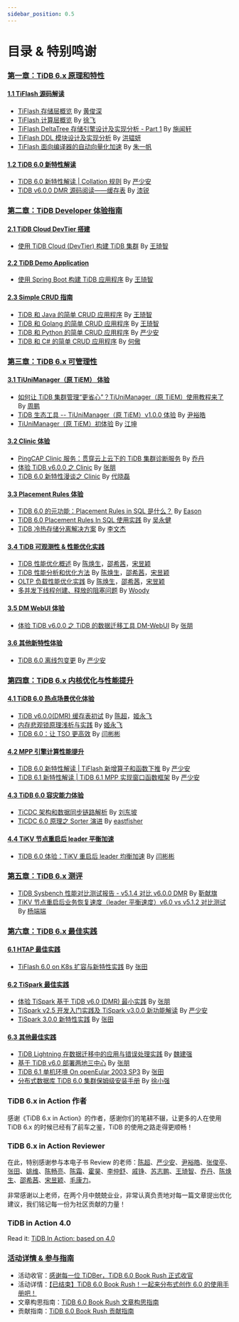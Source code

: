 ```yaml
---
sidebar_position: 0.5
---
```


# 目录 & 特别鸣谢

### [第一章：TiDB 6.x 原理和特性](1-features/index.md)

#### [1.1 TiFlash 源码解读](1-features/1-tiflash-code/index.md)

- [TiFlash 存储层概览](1-features/1-tiflash-code/1-tiflash-storage-overview.md) By [黄俊深](https://github.com/JaySon-Huang)
- [TiFlash 计算层概览](1-features/1-tiflash-code/2-tiflash-compute-overview.md) By [徐飞](https://github.com/windtalker)
- [TiFlash DeltaTree 存储引擎设计及实现分析 - Part 1](1-features/1-tiflash-code/3-tiflash-deltatree.md) By [施闻轩](https://github.com/breezewish)
- [TiFlash DDL 模块设计及实现分析](1-features/1-tiflash-code/5-tiflash-ddl-module.md) By [洪韫妍](https://github.com/hongyunyan)
- [TiFlash 面向编译器的自动向量化加速](1-features/1-tiflash-code/6-tiflash-compiler-aided-vectorization.md) By [朱一帆](https://github.com/SchrodingerZhu)

#### [1.2 TiDB 6.0 新特性解读](1-features/2-new-features/index.md)

- [TiDB 6.0 新特性解读 | Collation 规则](1-features/2-new-features/1-new-collation.md) By [严少安](https://tidb.net/u/ShawnYan/post/all)
- [TiDB v6.0.0 DMR 源码阅读——缓存表](1-features/2-new-features/2-new-cache-tables.md) By [漆锐](https://tidb.net/u/CuteRay/answer)

### [第二章：TiDB Developer 体验指南](2-developer-guide/index.md)

#### [2.1 TiDB Cloud DevTier 搭建](2-developer-guide/1-cloud-devtier/index.md)

- [使用 TiDB Cloud (DevTier) 构建 TiDB 集群](2-developer-guide/1-cloud-devtier/1-build-cluster-in-cloud.md) By [王琦智](https://github.com/Icemap)

#### [2.2 TiDB Demo Application](2-developer-guide/2-demo-app/index.md)

- [使用 Spring Boot 构建 TiDB 应用程序](2-developer-guide/2-demo-app/1-sample-application-spring-boot.md) By [王琦智](https://github.com/Icemap)

#### [2.3 Simple CRUD 指南](2-developer-guide/3-simple-crud/index.md)

- [TiDB 和 Java 的简单 CRUD 应用程序](2-developer-guide/3-simple-crud/1-sample-application-java.md) By [王琦智](https://github.com/Icemap)
- [TiDB 和 Golang 的简单 CRUD 应用程序](2-developer-guide/3-simple-crud/2-sample-application-golang.md) By [王琦智](https://github.com/Icemap)
- [TiDB 和 Python 的简单 CRUD 应用程序](2-developer-guide/3-simple-crud/3-sample-application-python.md) By [严少安](https://tidb.net/u/ShawnYan/post/all)
- [TiDB 和 C# 的简单 CRUD 应用程序](2-developer-guide/3-simple-crud/4-sample-application-csharp.md) By [何傲](https://asktug.com/u/hey-hoho/summary)

### [第三章：TiDB 6.x 可管理性](3-manageability/index.md)

#### [3.1 TiUniManager（原 TiEM） 体验](3-manageability/1-tiunimanager-practice/index.md)

- [如何让 TiDB 集群管理“更省心”？TiUniManager（原 TiEM）使用教程来了](3-manageability/1-tiunimanager-practice/1-tiunimanager-course.md) By [周鹏](https://github.com/zhoubasten)
- [TiDB 生态工具 -- TiUniManager（原 TiEM）v1.0.0 体验](3-manageability/1-tiunimanager-practice/2-tiunimanager.md) By [尹裕皓](https://tidb.net/u/G7尹裕皓/answer)
- [TiUniManager（原 TiEM）初体验](3-manageability/1-tiunimanager-practice/3-experience-tiunimanager.md) By [江坤](https://tidb.net/u/pupillord/answer)

#### [3.2 Clinic 体验](3-manageability/2-clinic-practice/index.md)

- [PingCAP Clinic 服务：贯穿云上云下的 TiDB 集群诊断服务](3-manageability/2-clinic-practice/1-clinic-tidb-cloud.md) By [乔丹](https://github.com/qqqdan)
- [体验 TiDB v6.0.0 之 Clinic](3-manageability/2-clinic-practice/2-clinic.md) By [张朋](https://tidb.net/u/边城元元/post/all)
- [TiDB 6.0 新特性漫谈之 Clinic](3-manageability/2-clinic-practice/3-experience-clinic.md) By [代晓磊](https://tidb.net/u/%E4%BB%A3%E6%99%93%E7%A3%8A_Mars/answer)

#### [3.3 Placement Rules 体验](3-manageability/3-placement-rules-practice/index.md)

- [TiDB 6.0 的元功能：Placement Rules in SQL 是什么？](3-manageability/3-placement-rules-practice/1-pr-in-sql.md) By [Eason](https://github.com/easonn7)
- [TiDB 6.0 Placement Rules In SQL 使用实践](3-manageability/3-placement-rules-practice/2-placement-rules.md) By [吴永健](https://tidb.net/u/banana_jian)
- [TiDB 冷热存储分离解决方案](3-manageability/3-placement-rules-practice/3-hot-cold-storage.md) By [李文杰](https://tidb.net/u/Jellybean/answer)

#### [3.4 TiDB 可观测性 & 性能优化实践](3-manageability/4-observability-performance-tuning/index.md)

- [TiDB 性能优化概述](3-manageability/4-observability-performance-tuning/1-performance-tuning-overview.md) By [陈焕生](https://github.com/dbsid)，[邵希茜](https://github.com/shaoxiqian)，[宋昱颖](https://github.com/Yui-Song)
- [TiDB 性能分析和优化方法](3-manageability/4-observability-performance-tuning/2-performance-tuning-methods.md) By [陈焕生](https://github.com/dbsid)，[邵希茜](https://github.com/shaoxiqian)，[宋昱颖](https://github.com/Yui-Song)
- [OLTP 负载性能优化实践](3-manageability/4-observability-performance-tuning/3-performance-tuning-practices.md) By [陈焕生](https://github.com/dbsid)，[邵希茜](https://github.com/shaoxiqian)，[宋昱颖](https://github.com/Yui-Song)
- [多并发下线程创建、释放的阻塞问题](3-manageability/4-observability-performance-tuning/4-high-concurrency-thread.md) By [Woody](https://github.com/bestwoody)

#### [3.5 DM WebUI 体验](3-manageability/5-dm-webui/index.md)

- [体验 TiDB v6.0.0 之 TiDB 的数据迁移工具 DM-WebUI](3-manageability/5-dm-webui/1-dm-webui.md) By [张朋](https://tidb.net/u/边城元元/post/all)

#### [3.6 其他新特性体验](3-manageability/6-other-features/index.md)

- [TiDB 6.0 离线包变更](3-manageability/6-other-features/1-offline-package.md) By [严少安](https://tidb.net/u/ShawnYan/post/all)

### [第四章：TiDB 6.x 内核优化与性能提升](4-performance/index.md)

#### [4.1 TiDB 6.0 热点场景优化体验](4-performance/1-hotspot/index.md)

- [TiDB v6.0.0(DMR) 缓存表初试](4-performance/1-hotspot/1-cached-tables.md) By [陈超](https://tidb.net/u/%E5%95%A6%E5%95%A6%E5%95%A6%E5%95%A6%E5%95%A6/post/all)，[姬永飞](https://tidb.net/u/jiyf/post/all)
- [内存悲观锁原理浅析与实践](4-performance/1-hotspot/2-in-memory-pessimistic-locks.md) By [姬永飞](https://tidb.net/u/jiyf/post/all)
- [TiDB 6.0：让 TSO 更高效](4-performance/1-hotspot/3-make-tso-effectively.md) By [闫彬彬](https://tidb.net/u/h5n1/post/all)

#### [4.2 MPP 引擎计算性能提升](4-performance/2-mpp-engine/index.md)

- [TiDB 6.0 新特性解读 | TiFlash 新增算子和函数下推](4-performance/2-mpp-engine/1-tiflash-pushing-down.md) By [严少安](https://tidb.net/u/ShawnYan/post/all) 
- [TiDB 6.1 新特性解读 | TiDB 6.1 MPP 实现窗口函数框架](4-performance/2-mpp-engine/2-mpp-window-functions.md) By [严少安](https://tidb.net/u/ShawnYan/post/all)

#### [4.3 TiDB 6.0 容灾能力体验](4-performance/3-disaster-recovery/index.md)

- [TiCDC 架构和数据同步链路解析](4-performance/3-disaster-recovery/1-ticdc-arch-and-data-replicating.md) By [刘东坡](https://github.com/hi-rustin)
- [TiCDC 6.0 原理之 Sorter 演进](4-performance/3-disaster-recovery/2-ticdc-sorter.md) By [eastfisher](https://tidb.net/u/eastfisher/answer)

#### [4.4 TiKV 节点重启后 leader 平衡加速](4-performance/4-tikv-restart/index.md)

- [TiDB 6.0 体验：TiKV 重启后 leader 均衡加速](4-performance/4-tikv-restart/1-leader-transfer-speedup.md) By [闫彬彬](https://tidb.net/u/h5n1/post/all)

### [第五章：TiDB 6.x 测评](5-benchmark/index.md)

- [TiDB Sysbench 性能对比测试报告 - v5.1.4 对比 v6.0.0 DMR](5-benchmark/1-tidb-sysbench-v6-0-0-v5-1-4.md) By [靳献旗](https://tidb.net/u/mydb/post/all)
- [TiKV 节点重启后业务恢复速度（leader 平衡速度）v6.0 vs v5.1.2 对比测试](5-benchmark/2-tikv-business-recovery.md) By [杨端端](https://tidb.net/u/ngvf/post/all)

### [第六章：TiDB 6.x 最佳实践](6-best-practice/index.md)

#### [6.1 HTAP 最佳实践](6-best-practice/1-htap-practice/index.md)

- [TiFlash 6.0 on K8s 扩容与新特性实践](6-best-practice/1-htap-practice/1-tiflash-6-0-on-k8s.md) By [张田](https://tidb.net/u/%E6%95%B0%E6%8D%AE%E5%B0%8F%E9%BB%91/post/all)

#### [6.2 TiSpark 最佳实践](6-best-practice/2-tispark-practice/index.md)

- [体验 TiSpark 基于 TiDB v6.0 (DMR) 最小实践](6-best-practice/2-tispark-practice/1-tispark.md) By [张朋](https://tidb.net/u/边城元元/post/all)
- [TiSpark v2.5 开发入门实践及 TiSpark v3.0.0 新功能解读](6-best-practice/2-tispark-practice/2-tispark-guide.md) By [严少安](https://tidb.net/u/ShawnYan/post/all)
- [TiSpark 3.0.0 新特性实践](6-best-practice/2-tispark-practice/3-tispark-3-in-action.md) By [张田](https://tidb.net/u/%E6%95%B0%E6%8D%AE%E5%B0%8F%E9%BB%91/post/all)


#### [6.3 其他最佳实践](6-best-practice/3-other-practice/index.md)

- [TiDB Lightning 在数据迁移中的应用与错误处理实践](6-best-practice/3-other-practice/1-tidb-lightning.md) By [魏建强](https://tidb.net/u/seiang/post/all)
- [基于 TiDB v6.0 部署两地三中心](6-best-practice/3-other-practice/2-two-cities-three-datacenters.md) By [张朋](https://tidb.net/u/边城元元/post/all)
- [TiDB 6.1 单机环境 On openEular 2003 SP3](6-best-practice/3-other-practice/3-tidb61-on-openEular2003.md) By [张田](https://tidb.net/u/%E6%95%B0%E6%8D%AE%E5%B0%8F%E9%BB%91/post/all)
- [分布式数据库 TiDB 6.0 集群保姆级安装手册](6-best-practice/3-other-practice/4-TiDB-6-0-installation.md) By [徐小强](https://tidb.net/u/jiekexu/post/all)

### TiDB 6.x in Action 作者

感谢《TiDB 6.x in Action》的作者，感谢你们的笔耕不辍，让更多的人在使用 TiDB 6.x 的时候已经有了前车之鉴，TiDB 的使用之路走得更顺畅！

### TiDB 6.x in Action Reviewer

在此，特别感谢参与本电子书 Review 的老师：[陈超](https://tidb.net/u/%E5%95%A6%E5%95%A6%E5%95%A6%E5%95%A6%E5%95%A6)、[严少安](https://tidb.net/u/ShawnYan)、[尹裕皓](https://tidb.net/u/g7%E5%B0%B9%E8%A3%95%E7%9A%93)、[张俊亭](https://tidb.net/u/dba-kit)、[张田](https://tidb.net/u/%E6%95%B0%E6%8D%AE%E5%B0%8F%E9%BB%91)、[姚维](https://tidb.net/u/wink)、[陈畅亮](https://tidb.net/u/%E5%90%AC%E9%A3%8E%E5%90%B9%E9%9B%A8)、[陈霜](https://tidb.net/u/crazycs520-PingCAP/answer)、[霍昊](https://tidb.net/u/sykp241095)、[李仲舒](https://tidb.net/u/lucien)、[戚铮](https://tidb.net/u/qizheng)、[苏志鹏](https://tidb.net/u/jansu-dev)、[王琦智](https://tidb.net/u/Icemap)、[乔丹](https://github.com/qqqdan)、[陈焕生](https://github.com/dbsid)、[邵希茜](https://github.com/shaoxiqian)、[宋昱颖](https://github.com/Yui-Song)、[毛康力](https://tidb.net/u/tiancaiamao)。

非常感谢以上老师，在两个月中兢兢业业，非常认真负责地对每一篇文章提出优化建议，我们铭记每一份为社区贡献的力量！

### TiDB in Action 4.0

Read it: [TiDB In Action: based on 4.0](https://book.tidb.io/)

### [活动详情 & 参与指南](7-event-guide/index.md)

- 活动收官：[感谢每一位 TiDBer，TiDB 6.0 Book Rush 正式收官](https://asktug.com/t/topic/812920)
- 活动详情：[【已结束】TiDB 6.0 Book Rush！一起来分布式创作 6.0 的使用手册吧！](7-event-guide/1-event-detail.md)
- 文章构思指南：[TiDB 6.0 Book Rush 文章构思指南](7-event-guide/2-article-guide.md)
- 贡献指南：[TiDB 6.0 Book Rush 贡献指南](7-event-guide/3-contribute-guide.md)
